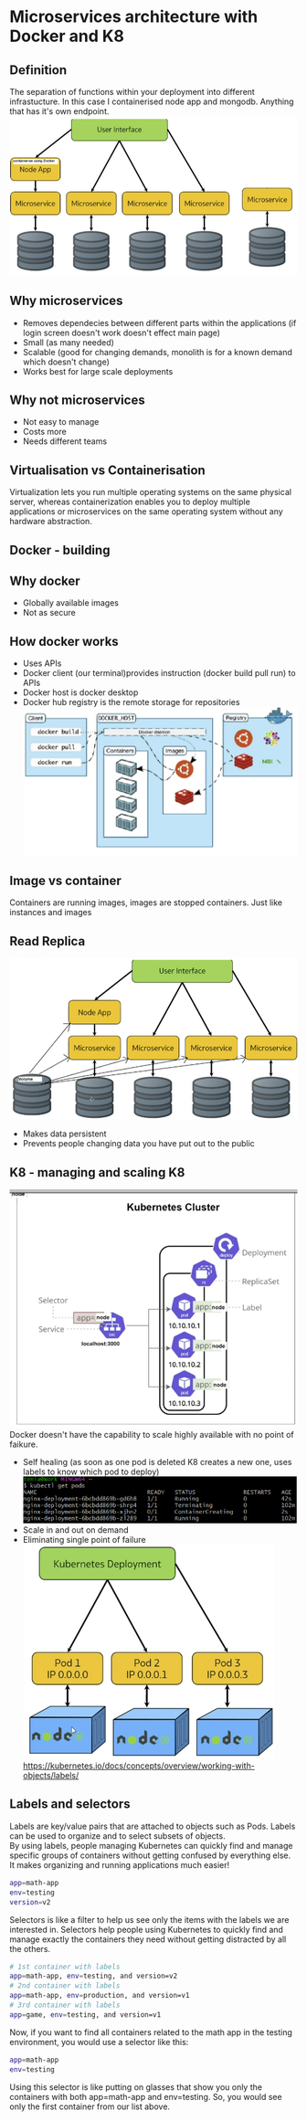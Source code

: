 # Microservices architecture with Docker and K8
## Definition
The separation of functions within your deployment into different infrastucture. In this case I containerised node app and mongodb. Anything that has it's own endpoint.<br>
![alt text](images/microservice_breakdown.png)
## Why microservices
- Removes dependecies between different parts within the applications (if login screen doesn't work doesn't effect main page)
- Small (as many needed) 
- Scalable (good for changing demands, monolith is for a known demand which doesn't change)
- Works best for large scale deployments
## Why not microservices
- Not easy to manage
- Costs more
- Needs different teams
## Virtualisation vs Containerisation
Virtualization lets you run multiple operating systems on the same physical server, whereas containerization enables you to deploy multiple applications or microservices on the same operating system without any hardware abstraction.
## Docker - building
## Why docker
- Globally available images
- Not as secure
## How docker works
- Uses APIs
- Docker client (our terminal)provides instruction (docker build pull run) to APIs
- Docker host is docker desktop
- Docker hub registry is the remote storage for repositories<br>
![alt text](images/how_docker_works.png)
## Image vs container
Containers are running images, images are stopped containers. Just like instances and images
## Read Replica
![alt text](images/read_replica.png)
- Makes data persistent
- Prevents people changing data you have put out to the public
## K8 - managing and scaling K8
![alt text](images/full_deployment.png)<br>
Docker doesn't have the capability to scale highly available with no point of faikure.
- Self healing (as soon as one pod is deleted K8 creates a new one, uses labels to know which pod to deploy)<br>
![alt text](images/selfhealing.png)
- Scale in and out on demand
- Eliminating single point of failure<br>
![alt text](images/architecture.png)
https://kubernetes.io/docs/concepts/overview/working-with-objects/labels/<br>
## Labels and selectors
Labels are key/value pairs that are attached to objects such as Pods. Labels can be used to organize and to select subsets of objects. <br>
By using labels, people managing Kubernetes can quickly find and manage specific groups of containers without getting confused by everything else. It makes organizing and running applications much easier!<br>
```bash
app=math-app
env=testing
version=v2
```
Selectors is like a filter to help us see only the items with the labels we are interested in. Selectors help people using Kubernetes to quickly find and manage exactly the containers they need without getting distracted by all the others.<br>
```bash
# 1st container with labels 
app=math-app, env=testing, and version=v2
# 2nd container with labels 
app=math-app, env=production, and version=v1
# 3rd container with labels 
app=game, env=testing, and version=v1
```
Now, if you want to find all containers related to the math app in the testing environment, you would use a selector like this:
```bash
app=math-app
env=testing
```
Using this selector is like putting on glasses that show you only the containers with both app=math-app and env=testing. So, you would see only the first container from our list above.